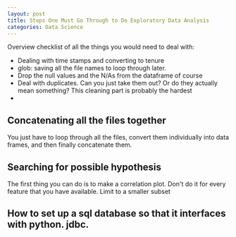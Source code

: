 ```yaml
---
layout: post
title: Steps One Must Go Through to Do Exploratory Data Analysis
categories: Data Science
---
```


Overview checklist of all the things you would need to deal with: 
* Dealing with time stamps and converting to tenure
* glob: saving all the file names to loop through later. 
* Drop the null values and the N/As from the dataframe of course
* Deal with duplicates. Can you just take them out? Or do they actually mean something? This cleaning part is probably the hardest
* 

## Concatenating all the files together
You just have to loop through all the files, convert them individually into data frames, and then finally concatenate them. 

## Searching for possible hypothesis
The first thing you can do is to make a correlation plot. Don't do it for every feature that you have available. Limit to a smaller subset

## How to set up a sql database so that it interfaces with python. jdbc. 

